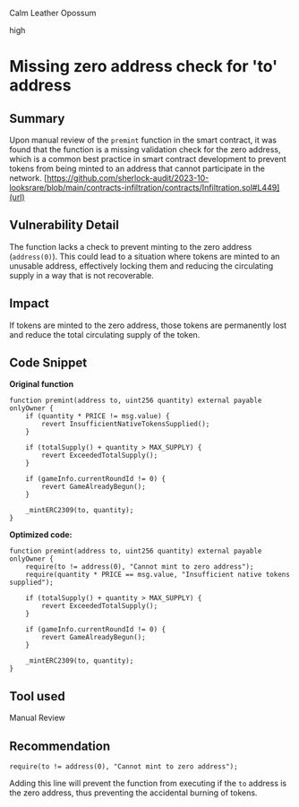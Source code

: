 Calm Leather Opossum

high

# Missing zero address check for 'to' address
## Summary
Upon manual review of the `premint` function in the smart contract, it was found that the function is a missing validation check for the zero address, which is a common best practice in smart contract development to prevent tokens from being minted to an address that cannot participate in the network.
[https://github.com/sherlock-audit/2023-10-looksrare/blob/main/contracts-infiltration/contracts/Infiltration.sol#L449](url)
## Vulnerability Detail
The function lacks a check to prevent minting to the zero address (`address(0)`). This could lead to a situation where tokens are minted to an unusable address, effectively locking them and reducing the circulating supply in a way that is not recoverable.
## Impact
If tokens are minted to the zero address, those tokens are permanently lost and reduce the total circulating supply of the token.
## Code Snippet
**Original function**
```solidity
function premint(address to, uint256 quantity) external payable onlyOwner {
    if (quantity * PRICE != msg.value) {
        revert InsufficientNativeTokensSupplied();
    }

    if (totalSupply() + quantity > MAX_SUPPLY) {
        revert ExceededTotalSupply();
    }

    if (gameInfo.currentRoundId != 0) {
        revert GameAlreadyBegun();
    }

    _mintERC2309(to, quantity);
}

```
**Optimized code:**
```solidity
function premint(address to, uint256 quantity) external payable onlyOwner {
    require(to != address(0), "Cannot mint to zero address");
    require(quantity * PRICE == msg.value, "Insufficient native tokens supplied");

    if (totalSupply() + quantity > MAX_SUPPLY) {
        revert ExceededTotalSupply();
    }

    if (gameInfo.currentRoundId != 0) {
        revert GameAlreadyBegun();
    }

    _mintERC2309(to, quantity);
}
```
## Tool used
Manual Review

## Recommendation
```solidity
require(to != address(0), "Cannot mint to zero address");
```

Adding this line will prevent the function from executing if the `to` address is the zero address, thus preventing the accidental burning of tokens.
